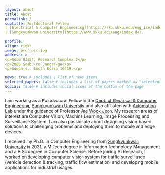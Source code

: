 ```yaml
---
layout: about
title: About
permalink: /
subtitle: Postdoctoral Fellow
| [Electrical & Computer Engineering](https://skb.skku.edu/eng_ice/index.do)
| [Sungkyunkwan University](https://www.skku.edu/eng/index.do).

profile:
align: right
image: prof_pic.jpg
address: >
<p>Room 83354, Research Complex 2</p>
<p>2066 Seobu-ro Jangan-gu</p>
<p>Suwon-si, South Korea 16419.</p>

news: true # includes a list of news items
selected_papers: false # includes a list of papers marked as "selected={true}"
social: false # includes social icons at the bottom of the page
---
```


I am working as a Postdoctoral Fellow in the [Dept. of Electrical & Computer Engineering](https://skb.skku.edu/eng_ice/index.do), 
[Sungkyunkwan University](https://www.skku.edu/eng/index.do) and also affiliated
with [Automation Lab](https://micro.skku.ac.kr/micro/index.do)
under the guidance of Professor [Jae Wook Jeon](https://scholar.google.co.kr/citations?user=9z0SfKoAAAAJ&hl=ko).
My research areas of interest are Computer Vision, Machine Learning, Image
Processing,and Surveillance System. I am also passionate about designing vision-based
solutions to challenging problems and deploying them to mobile and edge devices.

I received my Ph.D. in Computer Engineering from [Sungkyunkwan University](https://www.skku.edu/eng/index.do)
in 2021, a M.Tech degree in Information Technology Management and a B.Sc degree 
in Computer Science. Before joining AI Research, I worked on developing computer 
vision system for traffic surveillance (vehicle detection & tracking,
traffic flow estimation) and developing mobile applications for industrial usages.
